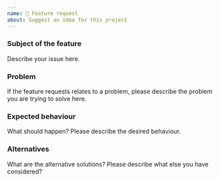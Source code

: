 ```yaml
---
name: 🚀 Feature request
about: Suggest an idea for this project
---
```


<!--
Thank you for suggesting an idea to make this project better!

Please fill in as much of the template below as you’re able.
-->

### Subject of the feature

Describe your issue here.

### Problem

If the feature requests relates to a problem, please describe the problem you are trying to solve here.

### Expected behaviour

What should happen?  Please describe the desired behaviour.

### Alternatives

What are the alternative solutions?  Please describe what else you have considered?
